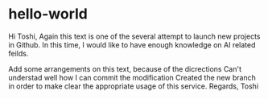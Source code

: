 # hello-world

Hi Toshi,
Again this text is one of the several attempt to launch new projects in Github.
In this time, I would like to have enough knowledge on AI related feilds.

Add some arrangements on this text, because of the dicrections
Can't understad well  how I can commit the modification
Created the new branch in order to make clear the appropriate usage of this service.
Regards,
Toshi
